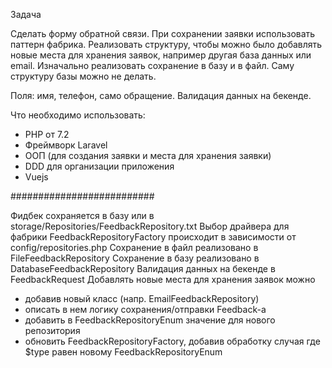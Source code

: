 Задача

Сделать форму обратной связи.
При сохранении заявки использовать паттерн фабрика.
Реализовать структуру, чтобы можно было добавлять новые места для хранения заявок, например другая база данных или email.
Изначально реализовать сохранение в базу и в файл. Саму структуру базы можно не делать.

Поля: имя, телефон, само обращение. Валидация данных на бекенде.

Что необходимо использовать:
- PHP от 7.2
- Фреймворк Laravel
- ООП (для создания заявки и места для хранения заявки)
- DDD для организации приложения
- Vuejs



##########################



Фидбек сохраняется в базу или в storage/Repositories/FeedbackRepository.txt
Выбор драйвера для фабрики FeedbackRepositoryFactory происходит в зависимости от config/repositories.php
Сохранение в файл реализовано в FileFeedbackRepository
Сохранение в базу реализовано в DatabaseFeedbackRepository
Валидация данных на бекенде в FeedbackRequest
Добавлять новые места для хранения заявок можно
- добавив новый класс (напр. EmailFeedbackRepository)
- описать в нем логику сохранения/отправки Feedback-а
- добавить в FeedbackRepositoryEnum значение для нового репозитория
- обновить FeedbackRepositoryFactory, добавив обработку случая где $type равен новому FeedbackRepositoryEnum
